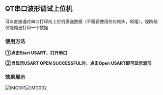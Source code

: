 ## QT串口波形调试上位机

可以直接通过串口打印向上位机发送数据（不需要使用任何帧头，帧尾），现阶段仅能输出打印一个数据



### 使用方法

**①点击Start USART，打开串口**

**②当显示USART OPEN SUCCESSFUL时，点击Open USART即可显示波形**



### 效果展示

![IMG001](https://github.com/name-longming/QT_USART_Waveform/blob/master/IMG/IMG001.png)![IMG002](https://github.com/name-longming/QT_USART_Waveform/blob/master/IMG/IMG002.png)
